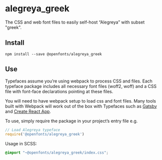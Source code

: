 
# alegreya_greek

The CSS and web font files to easily self-host “Alegreya” with subset "greek".

## Install

`npm install --save @openfonts/alegreya_greek`

## Use

Typefaces assume you’re using webpack to process CSS and files. Each typeface
package includes all necessary font files (woff2, woff) and a CSS file with
font-face declarations pointing at these files.

You will need to have webpack setup to load css and font files. Many tools built
with Webpack will work out of the box with Typefaces such as [Gatsby](https://github.com/gatsbyjs/gatsby)
and [Create React App](https://github.com/facebookincubator/create-react-app).

To use, simply require the package in your project’s entry file e.g.

```javascript
// Load Alegreya typeface
require('@openfonts/alegreya_greek')
```

Usage in SCSS:
```scss
@import "~@openfonts/alegreya_greek/index.css";
```
